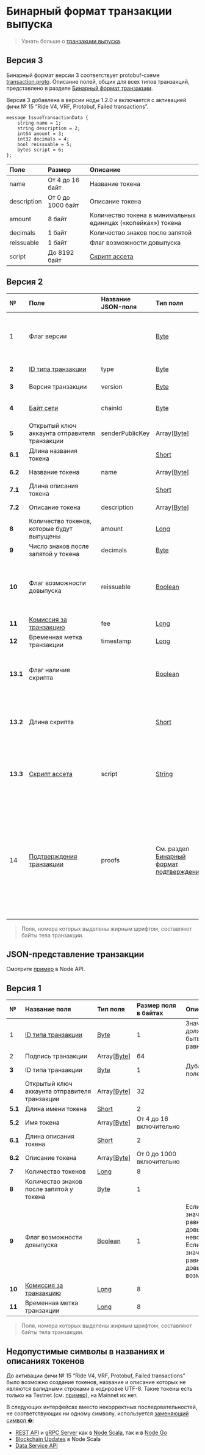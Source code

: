 # Бинарный формат транзакции выпуска

> Узнать больше о [транзакции выпуска](/ru/blockchain/transaction-type/issue-transaction).

## Версия 3

Бинарный формат версии 3 соответствует protobuf-схеме [transaction.proto](https://github.com/wavesplatform/protobuf-schemas/blob/master/proto/waves/transaction.proto). Описание полей, общих для всех типов транзакций, представлено в разделе [Бинарный формат транзакции](/ru/blockchain/binary-format/transaction-binary-format/).

Версия 3 добавлена в версии ноды 1.2.0 и включается с активацией фичи № 15 “Ride V4, VRF, Protobuf, Failed transactions”.

```
message IssueTransactionData {
    string name = 1;
    string description = 2;
    int64 amount = 3;
    int32 decimals = 4;
    bool reissuable = 5;
    bytes script = 6;
};
```

| Поле | Размер | Описание |
| :--- | :--- | :--- |
| name | От 4 до 16 байт | Название токена |
| description | От 0 до 1000 байт | Описание токена |
| amount | 8 байт | Количество токена в минимальных единицах («копейках») токена |
| decimals | 1 байт | Количество знаков после запятой |
| reissuable | 1 байт | Флаг возможности довыпуска |
| script | До 8192 байт | [Скрипт ассета](/ru/ride/script/script-types/asset-script) |

## Версия 2

| № | Поле | Название JSON-поля | Тип поля | Размер поля в байтах | Комментарий |
| :--- | :--- | :--- | :--- | :--- | :--- |
| 1 | Флаг версии |  | [Byte](/ru/blockchain/blockchain/blockchain-data-types) | 1 | Указывает, что версия транзакции является второй или выше.<br>Значение должно быть равно 0 |
| **2** | [ID типа транзакции](/ru/blockchain/transaction-type/) | type | [Byte](/ru/blockchain/blockchain/blockchain-data-types) | 1 | Значение должно быть равно 3 |
| **3** | Версия транзакции | version | [Byte](/ru/blockchain/blockchain/blockchain-data-types) | 1 | Значение должно быть равно 2 |
| **4** | [Байт сети](/ru/blockchain/blockchain-network/#байт-сети) | chainId | [Byte](/ru/blockchain/blockchain/blockchain-data-types) | 1 | 87 — для Mainnet<br>84 — для Testnet<br>83 — для Stagenet |
| **5** | Открытый ключ аккаунта отправителя транзакции | senderPublicKey | Array[[Byte](/ru/blockchain/blockchain/blockchain-data-types)] | 32 |  |
| **6.1** | Длина названия токена |  | [Short](/ru/blockchain/blockchain/blockchain-data-types) | 2 |  |
| **6.2** | Название токена | name | Array[[Byte](/ru/blockchain/blockchain/blockchain-data-types)] | От 4 до 16 включительно |  |
| **7.1** | Длина описания токена |  | [Short](/ru/blockchain/blockchain/blockchain-data-types) | 2 |  |
| **7.2** | Описание токена | description | Array[[Byte](/ru/blockchain/blockchain/blockchain-data-types)] | От 0 до 1000 включительно |  |
| **8** | Количество токенов, которые будут выпущены | amount | [Long](/ru/blockchain/blockchain/blockchain-data-types) | 8 |  |
| **9** | Число знаков после запятой у токена | decimals | [Byte](/ru/blockchain/blockchain/blockchain-data-types) | 1 |  |
| **10** | Флаг возможности довыпуска | reissuable | [Boolean](/ru/blockchain/blockchain/blockchain-data-types) | 1 | Если значение равно 0, то довыпуск невозможен.<br>Если значение равно 1, то довыпуск возможен |
| **11** | [Комиссия за транзакцию](/ru/blockchain/transaction/transaction-fee) | fee | [Long](/ru/blockchain/blockchain/blockchain-data-types) | 8 |  |
| **12** | Временная метка транзакции | timestamp | [Long](/ru/blockchain/blockchain/blockchain-data-types) | 8 |  |
| **13.1** | Флаг наличия скрипта |  | [Boolean](/ru/blockchain/blockchain/blockchain-data-types) | 1 | Если значение равно 0, то токен не имеет скрипт.<br>Если значение равно 1, то токен имеет скрипт |
| **13.2** | Длина скрипта |  | [Short](/ru/blockchain/blockchain/blockchain-data-types) | `S` | `S` = 0, если значение поля "Флаг наличия скрипта" равно 0.<br>`S` = 2, если значение поля "Флаг наличия скрипта" равно 1 |
| **13.3** | [Скрипт ассета](/ru/ride/script/script-types/asset-script) | script | [String](/ru/blockchain/blockchain/blockchain-data-types) | `S` | `S` = 0, если значение поля "Флаг наличия скрипта" равно 0.<br>0 < `S` ≤ 8192, если значение поля "Флаг наличия скрипта" равно 1 |
| 14 | [Подтверждения транзакции](/ru/blockchain/transaction/transaction-proof) | proofs | См. раздел [Бинарный формат подтверждений](/ru/blockchain/binary-format/transaction-proof-binary-format) | `S` | Если массив пустой, то `S` = 3. <br>Если массив не пустой, то `S` = 3 + 2 × `N` + 64 × `N`, где `N` — количество подтверждений в массиве.<br>Максимальное количество подтверждений в массиве — 8. Размер каждого подтверждения — 64 байта |

> Поля, номера которых выделены жирным шрифтом, составляют байты тела транзакции.

## JSON-представление транзакции

Смотрите [пример](https://nodes.wavesnodes.com/transactions/info/FTQvw9zdYirRksUFCKDvor3hiu2NiUjXEPTDEcircqti) в Node API.

## Версия 1

| № | Название поля | Тип поля | Размер поля в байтах | Описание |
| :--- | :--- | :--- | :--- | :--- |
| 1 | [ID типа транзакции](/ru/blockchain/transaction-type/) | [Byte](/ru/blockchain/blockchain/blockchain-data-types) | 1 | Значение должно быть равно 3 |
| 2 | Подпись транзакции | Array[[Byte](/ru/blockchain/blockchain/blockchain-data-types)] | 64 |  |
| **3** | ID типа транзакции | [Byte](/ru/blockchain/blockchain/blockchain-data-types) | 1 | Дублирует поле 1 |
| **4** | Открытый ключ аккаунта отправителя транзакции | Array[[Byte](/ru/blockchain/blockchain/blockchain-data-types)] | 32 |  |
| **5.1** | Длина имени токена | [Short](/ru/blockchain/blockchain/blockchain-data-types) | 2 |  |
| **5.2** | Имя токена | Array[[Byte](/ru/blockchain/blockchain/blockchain-data-types)] | От 4 до 16 включительно |  |
| **6.1** | Длина описания токена | [Short](/ru/blockchain/blockchain/blockchain-data-types) | 2 |  |
| **6.2** | Описание токена | Array[[Byte](/ru/blockchain/blockchain/blockchain-data-types)] | От 0 до 1000 включительно |  |
| **7** | Количество токенов | [Long](/ru/blockchain/blockchain/blockchain-data-types) | 8 |  |
| **8** | Количество знаков после запятой у токена | [Byte](/ru/blockchain/blockchain/blockchain-data-types) | 1 |  |
| **9** | Флаг возможности довыпуска | [Boolean](/ru/blockchain/blockchain/blockchain-data-types) | 1 | Если значение равно 0, то довыпуск невозможен.<br>Если значение равно 1, то довыпуск возможен |
| **10** | [Комиссия за транзакцию](/ru/blockchain/transaction/transaction-fee) | [Long](/ru/blockchain/blockchain/blockchain-data-types) | 8 |  |
| **11** | Временная метка транзакции | [Long](/ru/blockchain/blockchain/blockchain-data-types) | 8 |  |  |

> Поля, номера которых выделены жирным шрифтом, составляют байты тела транзакции.

## Недопустимые символы в названиях и описаниях токенов

До активации фичи № 15 “Ride V4, VRF, Protobuf, Failed transactions” было возможно создание токенов, название и описание которых не являются валидными строками в кодировке UTF-8. Такие токены есть только на Testnet (см. [пример](https://testnet.wavesexplorer.com/tx/4NWVZHR3pmtmUaMACCFPQnV5Bebcxt1PdoKeRUVQWBwu)), на Mainnet их нет.

В следующих интерфейсах вместо некорректных последовательностей, не соответствующих ни одному символу, используется [заменяющий символ �](https://ru.wikipedia.org/wiki/Заменяющий_символ):
* [REST API](/ru/waves-node/node-api/) и [gRPC Server](/ru/waves-node/extensions/grpc-server/) как в [Node Scala](https://github.com/wavesplatform/Waves/releases), так и в [Node Go](https://github.com/wavesplatform/gowaves/releases/)
* [Blockchain Updates](/ru/waves-node/extensions/blockchain-updates) в Node Scala
* [Data Service API](/en/building-apps/waves-api-and-sdk/waves-data-service-api)
